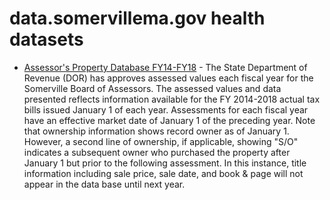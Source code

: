 # data.somervillema.gov health datasets
* [Assessor's Property Database FY14-FY18](https://data.somervillema.gov/d/ubdh-uik5) - The State Department of Revenue (DOR) has approves assessed values each fiscal year for the Somerville Board of Assessors. The assessed values and data presented reflects information available for the FY 2014-2018 actual tax bills issued January 1 of each year. Assessments for each fiscal year have an effective market date of January 1 of the preceding year. Note that ownership information shows record owner as of January 1. However, a second line of ownership, if applicable, showing "S/O" indicates a subsequent owner who purchased the property after January 1 but prior to the following assessment. In this instance, title information including sale price, sale date, and book & page will not appear in the data base until next year.
